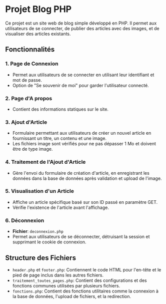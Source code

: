 # Projet Blog PHP

Ce projet est un site web de blog simple développé en PHP. Il permet aux utilisateurs de se connecter, de publier des articles avec des images, et de visualiser des articles existants.

## Fonctionnalités

### 1. Page de Connexion
- Permet aux utilisateurs de se connecter en utilisant leur identifiant et mot de passe.
- Option de "Se souvenir de moi" pour garder l'utilisateur connecté.

### 2. Page d'A propos
- Contient des informations statiques sur le site.

### 3. Ajout d'Article
- Formulaire permettant aux utilisateurs de créer un nouvel article en fournissant un titre, un contenu et une image.
- Les fichiers image sont vérifiés pour ne pas dépasser 1 Mo et doivent être de type image.

### 4. Traitement de l'Ajout d'Article
- Gère l'envoi du formulaire de création d'article, en enregistrant les données dans la base de données après validation et upload de l'image.

### 5. Visualisation d'un Article
- Affiche un article spécifique basé sur son ID passé en paramètre GET.
- Vérifie l'existence de l'article avant l'affichage.

### 6. Déconnexion
- **Fichier**: `deconnexion.php`
- Permet aux utilisateurs de se déconnecter, détruisant la session et supprimant le cookie de connexion.

## Structure des Fichiers

- `header.php` et `footer.php`: Contiennent le code HTML pour l'en-tête et le pied de page inclus dans les autres fichiers.
- `traitement_toutes_pages.php`: Contient des configurations et des fonctions communes utilisées par plusieurs fichiers.
- `fonctions.php`: Contient des fonctions utilitaires comme la connexion à la base de données, l'upload de fichiers, et la redirection.
